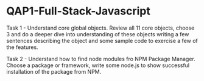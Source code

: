 # QAP1-Full-Stack-Javascript

Task 1 - Understand core global objects. Review all 11 core objects, choose 3 and do a deeper dive into understanding of these objects writing a few sentences describing the object and some sample code to exercise a few of the features.

Task 2 - Understand how to find node modules fro NPM Package Manager. Choose a package or framework, write some node.js to show successful installation of the package from NPM.
